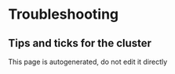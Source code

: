 # Troubleshooting
Tips and ticks for the cluster
---
This page is autogenerated, do not edit it directly